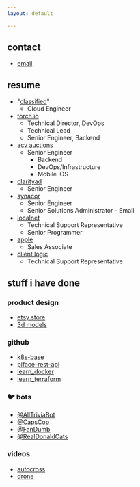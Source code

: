 ```yaml
---
layout: default

---
```

## contact

* [email](mailto:natefanaro+thisisspam@gmail.com)

## resume
* "[classified](#)"
  * Cloud Engineer
* [torch.io](https://torch.io "torch.io")
  * Technical Director, DevOps
  * Technical Lead
  * Senior Engineer, Backend
* [acv auctions](https://acvauctions.com)
  * Senior Engineer
    * Backend
    * DevOps/Infrastructure
    * Mobile iOS
* [clarityad](https://clarityad.com)
  * Senior Engineer
* [synacor](https://synacor.com)
  * Senior Engineer
  * Senior Solutions Administrator - Email
* [localnet](https://localnet.com)
  * Technical Support Representative
  * Senior Programmer
* [apple](https://apple.com)
  * Sales Associate
* [client logic](#)
  * Technical Support Representative

## stuff i have done

### product design

* [etsy store](https://designbyfanaro.etsy.com "Etsy Store")
* [3d models](https://cults3d.com/en/users/GOODWITH/creations "3D Models")

### github

* [k8s-base](https://github.com/natefanaro/k8s-base)
* [piface-rest-api](https://github.com/natefanaro/piface-rest-api)
* [learn_docker](https://github.com/natefanaro/learn_docker)
* [learn_terraform](https://github.com/natefanaro/learn_terraform)

### 🐦 bots

* [@AllTriviaBot](http://twitter.com/AllTriviaBot)
* [@CapsCop](http://twitter.com/capscop)
* [@FanDumb](http://twitter.com/fandumb)
* [@RealDonaldCats](http://twitter.com/RealDonaldCats)

### videos

* [autocross](https://www.youtube.com/playlist?list=PL2OTHR3QXwiSdlCkmHFiaGv6ATAGjr-iG)
* [drone](https://www.youtube.com/playlist?list=PL2OTHR3QXwiS8WsNbUneNWnB2See0nAa6)
